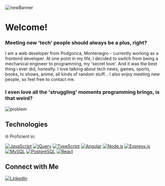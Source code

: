 
![newBanner](https://github.com/Milovan1995/Milovan1995/assets/125225532/6265ee75-fd22-40fc-9b63-83396dd4763c)

# Welcome!

### Meeting new 'tech' people should always be a plus, right?
I am a web developer from Podgorica, Montenegro - currently working as a frontend developer. At one point in my life, I decided to switch from being a mechanical engineer to programming, my 'secret love'. And it was the best thing i ever did, honestly. I love talking about tech news, games, sports, books, tv shows, anime,  all kinds of random stuff... I also enjoy meeting new people, so feel free to contact me.

### I even love all the 'struggling' moments programming brings, is that weird?

![problem](https://github.com/Milovan1995/Milovan1995/assets/125225532/f635681a-fee7-4f63-a785-3d8e1591a414)

## Technologies

 🌐 Proficient in:



  [![JavaScript](https://img.shields.io/badge/-JavaScript-F7DF1E?style=for-the-badge&logo=javascript&logoColor=black)](https://www.example.com)
  [![jQuery](https://img.shields.io/badge/-jQuery-0769AD?style=for-the-badge&logo=jquery&logoColor=white)](https://www.example.com)
  [![TypeScript](https://img.shields.io/badge/-TypeScript-007ACC?style=for-the-badge&logo=typescript&logoColor=white)](https://www.example.com)
  [![Angular](https://img.shields.io/badge/-Angular-DD0031?style=for-the-badge&logo=angular&logoColor=white)](https://www.example.com)
  [![Node.js](https://img.shields.io/badge/-Node.js-43853D?style=for-the-badge&logo=node.js&logoColor=white)](https://www.example.com)
  [![Express.js](https://img.shields.io/badge/-Express.js-000000?style=for-the-badge&logo=express&logoColor=white)](https://www.example.com)
  [![MySQL](https://img.shields.io/badge/-MySQL-4479A1?style=for-the-badge&logo=mysql&logoColor=white)](https://www.example.com)
  [![PostgreSQL](https://img.shields.io/badge/-PostgreSQL-336791?style=for-the-badge&logo=postgresql&logoColor=white)](https://www.example.com)
  [![React](https://img.shields.io/badge/-React-61DAFB?style=for-the-badge&logo=react&logoColor=black)](https://www.example.com)
  

## Connect with Me

[![LinkedIn](https://img.shields.io/badge/-LinkedIn-0077B5?style=for-the-badge&logo=linkedin&logoColor=white)](https://www.linkedin.com/in/milovan-antic/)

